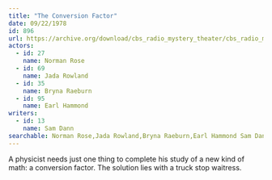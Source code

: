```yaml
---
title: "The Conversion Factor"
date: 09/22/1978
id: 896
url: https://archive.org/download/cbs_radio_mystery_theater/cbs_radio_mystery_theater-0851-0900.zip/cbs_radio_mystery_theater-0851-0900%2Fcbsrmt_0896_the_conversation_factor.mp3
actors:  
  - id: 27
    name: Norman Rose  
  - id: 69
    name: Jada Rowland  
  - id: 35
    name: Bryna Raeburn  
  - id: 95
    name: Earl Hammond
writers:  
  - id: 13
    name: Sam Dann
searchable: Norman Rose,Jada Rowland,Bryna Raeburn,Earl Hammond Sam Dann
---
```

A physicist needs just one thing to complete his study of a new kind of math: a conversion factor. The solution lies with a truck stop waitress.